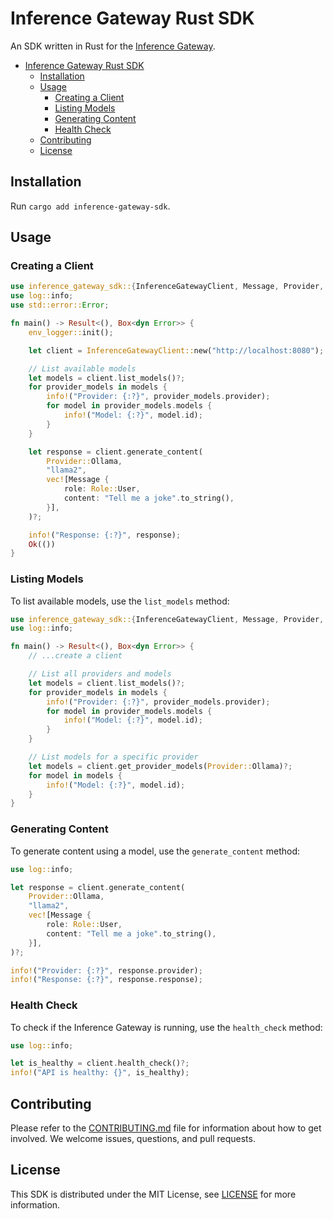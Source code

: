 # Inference Gateway Rust SDK

An SDK written in Rust for the [Inference Gateway](https://github.com/inference-gateway/inference-gateway).

- [Inference Gateway Rust SDK](#inference-gateway-rust-sdk)
  - [Installation](#installation)
  - [Usage](#usage)
    - [Creating a Client](#creating-a-client)
    - [Listing Models](#listing-models)
    - [Generating Content](#generating-content)
    - [Health Check](#health-check)
  - [Contributing](#contributing)
  - [License](#license)

## Installation

Run `cargo add inference-gateway-sdk`.

## Usage

### Creating a Client

```rust
use inference_gateway_sdk::{InferenceGatewayClient, Message, Provider, Role};
use log::info;
use std::error::Error;

fn main() -> Result<(), Box<dyn Error>> {
    env_logger::init();

    let client = InferenceGatewayClient::new("http://localhost:8080");

    // List available models
    let models = client.list_models()?;
    for provider_models in models {
        info!("Provider: {:?}", provider_models.provider);
        for model in provider_models.models {
            info!("Model: {:?}", model.id);
        }
    }

    let response = client.generate_content(
        Provider::Ollama,
        "llama2",
        vec![Message {
            role: Role::User,
            content: "Tell me a joke".to_string(),
        }],
    )?;

    info!("Response: {:?}", response);
    Ok(())
}
```

### Listing Models

To list available models, use the `list_models` method:

```rust
use inference_gateway_sdk::{InferenceGatewayClient, Message, Provider, Role};
use log::info;

fn main() -> Result<(), Box<dyn Error>> {
    // ...create a client

    // List all providers and models
    let models = client.list_models()?;
    for provider_models in models {
        info!("Provider: {:?}", provider_models.provider);
        for model in provider_models.models {
            info!("Model: {:?}", model.id);
        }
    }

    // List models for a specific provider
    let models = client.get_provider_models(Provider::Ollama)?;
    for model in models {
        info!("Model: {:?}", model.id);
    }
}
```

### Generating Content

To generate content using a model, use the `generate_content` method:

```rust
use log::info;

let response = client.generate_content(
    Provider::Ollama,
    "llama2",
    vec![Message {
        role: Role::User,
        content: "Tell me a joke".to_string(),
    }],
)?;

info!("Provider: {:?}", response.provider);
info!("Response: {:?}", response.response);
```

### Health Check

To check if the Inference Gateway is running, use the `health_check` method:

```rust
use log::info;

let is_healthy = client.health_check()?;
info!("API is healthy: {}", is_healthy);
```

## Contributing

Please refer to the [CONTRIBUTING.md](CONTRIBUTING.md) file for information about how to get involved. We welcome issues, questions, and pull requests.

## License

This SDK is distributed under the MIT License, see [LICENSE](LICENSE) for more information.
